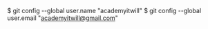 $ git config --global user.name "academyitwill"
$ git config --global user.email "academyitwill@gmail.com"